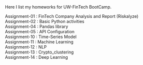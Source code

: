 Here I list my homeworks for UW-FinTech BootCamp.

Assignment-01 : FinTech Company Analysis and Report (Riskalyze)  <br />
Assignment-02 : Basic Python activities  <br />
Assignment-04 : Pandas library  <br />
Assignment-05 : API Configuration  <br />
Assignment-10 : Time-Series Model  <br />
Assignment-11 : Machine Learning  <br />
Assignment-12 : NLP  <br />
Assignment-13 : Crypto_clustering  <br />
Assignment-14 : Deep Learning
